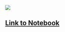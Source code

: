 
![](http://ucalyptus.github.io/HackerEarth-Garden-Nerd-Challenge/fatt.png)

## [Link to Notebook](https://nbviewer.jupyter.org/github/ucalyptus/HackerEarth-Garden-Nerd-Challenge/blob/master/Fatt%20ke%20flower%20ho%20jai.ipynb)
